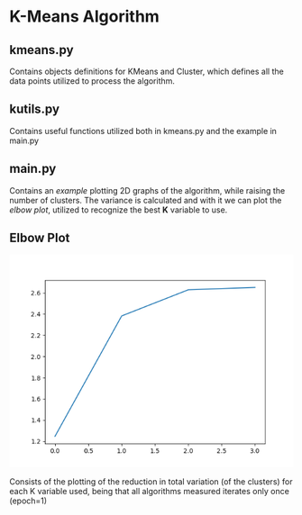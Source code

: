 # K-Means Algorithm

## kmeans.py

Contains objects definitions for KMeans and Cluster, which defines all the data points utilized to process the algorithm.

## kutils.py

Contains useful functions utilized both in kmeans.py and the example in main.py

## main.py

Contains an *example* plotting 2D graphs of the algorithm, while raising the number of clusters.
The variance is calculated and with it we can plot the *elbow plot*, utilized to recognize the best **K** variable to use.

## Elbow Plot
  
![Elbow Plot](assets/elbow_plot.png)

Consists of the plotting of the reduction in total variation (of the clusters) for each K variable used, being that all algorithms measured iterates only once (epoch=1)